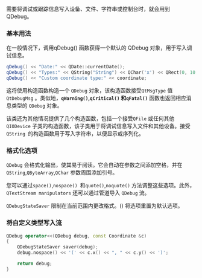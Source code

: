 需要将调试或跟踪信息写入设备、文件、字符串或控制台时，就会用到 QDebug。

### 基本用法

在一般情况下，调用qDebug() 函数获得一个默认的 QDebug 对象，用于写入调试信息。

```c++
qDebug() << "Date:" << QDate::currentDate();
qDebug() << "Types:" << QString("String") << QChar('x') << QRect(0, 10, 50, 40);
qDebug() << "Custom coordinate type:" << coordinate;
```

这将使用构造函数构造一个 `QDebug` 对象，该构造函数接受`QtMsgType` 值`QtDebugMsg` 。类似地，**`qWarning()`,`qCritical()` 和`qFatal()`** 函数也返回相应消息类型的 `QDebug` 对象。

该类还为其他情况提供了几个构造函数，包括一个接受`QFile` 或任何其他`QIODevice` 子类的构造函数，该子类用于将调试信息写入文件和其他设备。接受`QString `的构造函数用于写入字符串，以便显示或序列化。

### 格式化选项

`QDebug` 会格式化输出，使其易于阅读。它会自动在参数之间添加空格，并在`QString`,`QByteArray`,`QChar` 参数周围添加引号。

您可以通过`space()`,`nospace() `和`quote()`,`noquote()` 方法调整这些选项。此外，`QTextStream manipulators` 还可以通过管道导入 `QDebug` 流。

`QDebugStateSaver` 限制在当前范围内更改格式。() 将选项重置为默认选项。

### 将自定义类型写入流

```cpp
QDebug operator<<(QDebug debug, const Coordinate &c)
{
    QDebugStateSaver saver(debug);
    debug.nospace() << '(' << c.x() << ", " << c.y() << ')';

    return debug;
}
```
